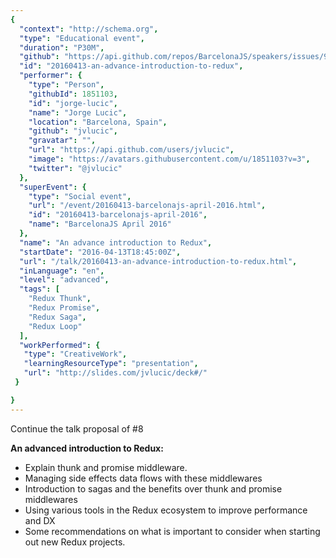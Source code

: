 ```yaml
---
{
  "context": "http://schema.org",
  "type": "Educational event",
  "duration": "P30M",
  "github": "https://api.github.com/repos/BarcelonaJS/speakers/issues/9",
  "id": "20160413-an-advance-introduction-to-redux",
  "performer": {
    "type": "Person",
    "githubId": 1851103,
    "id": "jorge-lucic",
    "name": "Jorge Lucic",
    "location": "Barcelona, Spain",
    "github": "jvlucic",
    "gravatar": "",
    "url": "https://api.github.com/users/jvlucic",
    "image": "https://avatars.githubusercontent.com/u/1851103?v=3",
    "twitter": "@jvlucic"
  },
  "superEvent": {
    "type": "Social event",
    "url": "/event/20160413-barcelonajs-april-2016.html",
    "id": "20160413-barcelonajs-april-2016",
    "name": "BarcelonaJS April 2016"
  },
  "name": "An advance introduction to Redux",
  "startDate": "2016-04-13T18:45:00Z",
  "url": "/talk/20160413-an-advance-introduction-to-redux.html",
  "inLanguage": "en",
  "level": "advanced",
  "tags": [
    "Redux Thunk",
    "Redux Promise",
    "Redux Saga",
    "Redux Loop"
  ],
  "workPerformed": {
   "type": "CreativeWork",
   "learningResourceType": "presentation",
   "url": "http://slides.com/jvlucic/deck#/"
 }

}
---
```



Continue the talk proposal of #8 

**An advanced introduction to Redux:**

- Explain thunk and promise middleware.
- Managing side effects data flows with these middlewares
- Introduction to sagas and the benefits over thunk and promise middlewares
- Using various tools in the Redux ecosystem to improve performance and DX
- Some recommendations on what is important to consider when starting out new Redux projects.
